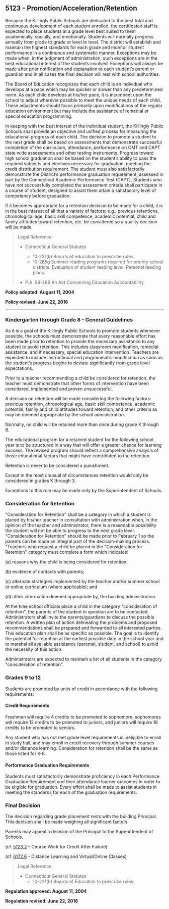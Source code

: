 ## 5123 - Promotion\/Acceleration\/Retention

Because the Killingly Public Schools are dedicated to the best total and continuous development of each student enrolled, the certificated staff is expected to place students at a grade level best suited to them academically, socially, and emotionally. Students will normally progress annually from grade to grade or level to level. The district will establish and maintain the highest standards for each grade and monitor student performance in a continuous and systematic manner. Exceptions may be made when, in the judgment of administration, such exceptions are in the best educational interest of the students involved. Exceptions will always be made after prior notification and explanation to each student’s parent or guardian and in all cases the final decision will rest with school authorities.

The Board of Education recognizes that each child is an individual who develops at a pace which may be quicker or slower than any predetermined norm. As each child develops at his\/her pace, it is incumbent upon the school to adjust wherever possible to meet the unique needs of each child. These adjustments should focus primarily upon modifications of the regular education environment but may include the assistance of remedial or special education programming.

In keeping with the best interest of the individual student, the Killingly Public Schools shall provide an objective and unified process for measuring the educational progress of each child. The decision to promote a student to the next grade shall be based on assessments that demonstrate successful completion of the curriculum, attendance, performance on CMT and CAPT state wide assessments and other testing instruments. Progress toward high school graduation shall be based on the student’s ability to pass the required subjects and electives necessary for graduation, meeting the credit distribution requirement. The student must also satisfactorily demonstrate the District’s performance graduation requirement, assessed in part by the Connecticut Academic Performance Test \(CAPT\). Students who have not successfully completed the assessment criteria shall participate in a course of student, designed to assist them attain a satisfactory level of competency before graduation.

If it becomes appropriate for a retention decision to be made for a child, it is in the best interest of all that a variety of factors: e.g.; previous retentions, chronological age, basic skill competence, academic potential, child and family attitudes toward retention, etc. be considered so a quality decision will be made.

> Legal Reference:
> 
> * Connecticut General Statutes
>   * 10-221\(b\) Boards of education to prescribe rules.
>   * 10-265g Summer reading programs required for priority school districts. Evaluation of student reading level. Personal reading plans.
> 
> * P.A. 99-288 An Act Concerning Education Accountability

**Policy adopted:  August 11, 2004**

**Policy revised:  June 22, 2016**

---

### Kindergarten through Grade 8 - General Guidelines

As it is a goal of the Killingly Public Schools to promote students whenever possible, the schools must demonstrate that every reasonable effort has been made prior to retention to provide the necessary assistance to any student to avoid retention. This includes classroom modification, remedial assistance, and if necessary, special education intervention. Teachers are expected to include instructional and programmatic modification as soon as the student’s progress begins to deviate significantly from grade level expectations.

Prior to a teacher recommending a child be considered for retention, the teacher must demonstrate that other forms of intervention have been considered, implemented and proven unsuccessful.

A decision on retention will be made considering the following factors: previous retention, chronological age, basic skill competence, academic potential, family and child attitudes toward retention, and other criteria as may be deemed appropriate by the school administration.

Normally, no child will be retained more than once during grade K through 8.

The educational program for a retained student for the following school year is to be structured in a way that will offer a greater chance for learning success. The revised program should reflect a comprehensive analysis of those educational factors that might have contributed to the retention.

Retention is never to be considered a punishment.

Except in the most unusual of circumstances retention would only be considered in grades K through 3.

Exceptions to this rule may be made only by the Superintendent of Schools.

### Consideration for Retention

"Consideration for Retention" shall be a category in which a student is placed by his\/her teacher in consultation with administration when, in the opinion of the teacher and administrator, there is a reasonable possibility the student will not be able to progress to the next grade level. "Consideration for Retention" should be made prior to February 1 so the parents can be made an integral part of the decision-making process. "Teachers who request a child be placed in the "Consideration for Retention" category must complete a form which indicates:

\(a\)  reasons why the child is being considered for retention;

\(b\)  evidence of contacts with parents;

\(c\)  alternate strategies implemented by the teacher and\/or summer school or online curriculum \(where applicable\); and

\(d\)  other information deemed appropriate by, the building administration.

At the time school officials place a child in the category "consideration of retention", the parents of the student in question are to be contacted. Administrators shall invite the parents\/guardians to discuss the possible retention. A written plan of action delineating the problems and proposed recommendations shall be prepared and forwarded to all interested parties. This education plan shall be as specific as possible. The goal is to identify the potential for retention at the earliest possible date in the school year and to marshal all available assistance \(parental, student, and school\) to avoid the necessity of this action.

Administrators are expected to maintain a list of all students in the category "consideration of retention".

### Grades 9 to 12

Students are promoted by units of credit in accordance with the following requirements:

#### Credit Requirements

Freshmen will require 4 credits to be promoted to sophomore, sophomores will require 12 credits to be promoted to juniors, and juniors will require 18 credits to be promoted to seniors.

Any student who has not met grade level requirements is ineligible to enroll in study hall, and may enroll in credit recovery through summer courses and\/or distance learning. Consideration for retention shall be the same as those listed for K-8.

#### Performance Graduation Requirements

Students must satisfactorily demonstrate proficiency in each Performance Graduation Requirement and their attendance learner outcomes in order to be eligible for graduation. Every effort shall be made to assist students in meeting the standards for each of the graduation requirements.

### Final Decision

The decision regarding grade placement rests with the building Principal. This decision shall be made weighing all significant factors.

Parents may appeal a decision of the Principal to the Superintendent of Schools.

\(cf. [5123.2](/policies/5000/5123-2.md) - Course Work for Credit After Failure\)

\(cf. [6172.6](/policies/6000/6172-6.md) - Distance Learning and Virtual\/Online Classes\)

> Legal Reference:
> 
> * Connecticut General Statutes
>   * 10-221\(b\) Boards of Education to prescribe rules.

**Regulation approved:  August 11, 2004**

**Regulation revised:   June 22, 2016**

